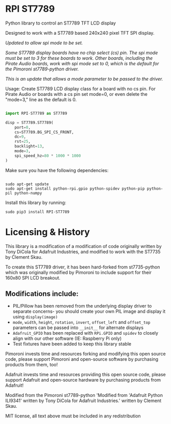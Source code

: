 # RPI ST7789


Python library to control an ST7789 TFT LCD display

Designed to work with a ST7789 based 240x240 pixel TFT SPI display.

*Updated to allow spi mode to be set.*

*Some ST7789 display boards have no chip select (cs) pin. The spi mode must be set to 3 for these boards to work.*
*Other boards, including the Pirate Audio boards, work with spi mode set to 0, which is the default for the Pimoroni st7789-python driver.*

*This is an update that allows a mode parameter to be passed to the driver.*

Usage: Create ST7789 LCD display class for a board with no cs pin. For Pirate Audio or boards with a cs pin set mode=0, 
or even delete the "mode=3," line as the default is 0.

```python

import RPI-ST7789 as ST7789

disp = ST7789.ST7789(
    port=0,
    cs=ST7789.BG_SPI_CS_FRONT,  
    dc=9,
    rst=25,
    backlight=13,
    mode=3,
    spi_speed_hz=80 * 1000 * 1000
)   

```

Make sure you have the following dependencies:

```

sudo apt-get update
sudo apt-get install python-rpi.gpio python-spidev python-pip python-pil python-numpy
```
Install this library by running:

```
sudo pip3 install RPI-ST7789
```

# Licensing & History

This library is a modification of a modification of code originally written by Tony DiCola for Adafruit Industries, and modified to work with the ST7735 by Clement Skau.

To create this ST7789 driver, it has been hard-forked from st7735-python which was originally modified by Pimoroni to include support for their 160x80 SPI LCD breakout.

## Modifications include:

* PIL/Pillow has been removed from the underlying display driver to separate concerns- you should create your own PIL image and display it using `display(image)`
* `mode`, `width`, `height`, `rotation`, `invert`, `offset_left` and `offset_top` parameters can be passed into `__init__` for alternate displays
* `Adafruit_GPIO` has been replaced with `RPi.GPIO` and `spidev` to closely align with our other software (IE: Raspberry Pi only)
* Test fixtures have been added to keep this library stable

Pimoroni invests time and resources forking and modifying this open source code, please support Pimoroni and open-source software by purchasing products from them, too!

Adafruit invests time and resources providing this open source code, please support Adafruit and open-source hardware by purchasing products from Adafruit!

Modified from the Pimoroni st7789-python 'Modified from 'Adafruit Python ILI9341' written by Tony DiCola for Adafruit Industries.' written by Clement Skau.

MIT license, all text above must be included in any redistribution
